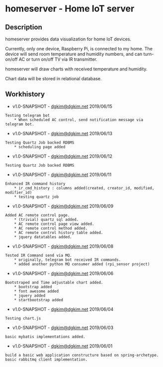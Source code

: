 
# homeserver - Home IoT server

## Description

homeserver provides data visualization for home IoT devices.

Currently, only one device, Raspberry Pi, is connected to my home.
The device will send room temperature and humidity numbers,
and can turn-on/off AC or turn on/off TV via IR transmitter.

homeserver will draw charts with received temperature and humidity.

Chart data will be stored in relational database.

## Workhistory

   * v1.0-SNAPSHOT - dgkim@dgkim.net 2019/06/15

    Testing telegram bot
        * When scheduled AC control, send notification message via telegram bot.

   * v1.0-SNAPSHOT - dgkim@dgkim.net 2019/06/13
   
    Testing Quartz Job backed RDBMS
        * scheduling page added

   * v1.0-SNAPSHOT - dgkim@dgkim.net 2019/06/12
   
    Testing Quartz Job backed RDBMS

   * v1.0-SNAPSHOT - dgkim@dgkim.net 2019/06/11
   
    Enhanced IR command history
        * ir_cmd_history : columns added(created, creator_id, modified, modifier_id)
        * testing quartz job

   * v1.0-SNAPSHOT - dgkim@dgkim.net 2019/06/09
   
    Added AC remote control page.
        * (trivial) quartz sql added.
        * AC remote control page view added.
        * AC remote control method added.
        * AC remote control history table added.
        * jquery datatables added.

   * v1.0-SNAPSHOT - dgkim@dgkim.net 2019/06/08
   
    Tested IR Command send via MQ.
        * originally, telegram bot received IR commands.
        * added another python MQ consumer added (rpi_sensor project)

   * v1.0-SNAPSHOT - dgkim@dgkim.net 2019/06/06
   
    Bootstraped and Time adjustable chart added.
        * bootstrap added
        * font awesome added
        * jquery added
        * startbootstrap added

   * v1.0-SNAPSHOT - dgkim@dgkim.net 2019/06/04
   
    Testing chart.js 

   * v1.0-SNAPSHOT - dgkim@dgkim.net 2019/06/03
   
    basic mybatis implementations added.

   * v1.0-SNAPSHOT - dgkim@dgkim.net 2019/06/01
   
    build a basic web application constructure based on spring-archetype.
    basic rabbitmq client implementation.
